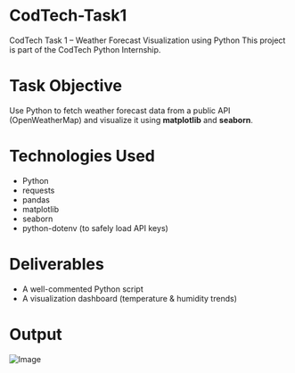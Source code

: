 # CodTech-Task1
CodTech Task 1 – Weather Forecast Visualization using Python
This project is part of the CodTech Python Internship.

# Task Objective

Use Python to fetch weather forecast data from a public API (OpenWeatherMap) and visualize it using **matplotlib** and **seaborn**.

# Technologies Used

- Python
- requests
- pandas
- matplotlib
- seaborn
- python-dotenv (to safely load API keys)

# Deliverables

- A well-commented Python script
- A visualization dashboard (temperature & humidity trends)

# Output

![Image](https://github.com/user-attachments/assets/dcfeac25-753b-4850-8097-dff66dd51c21)
